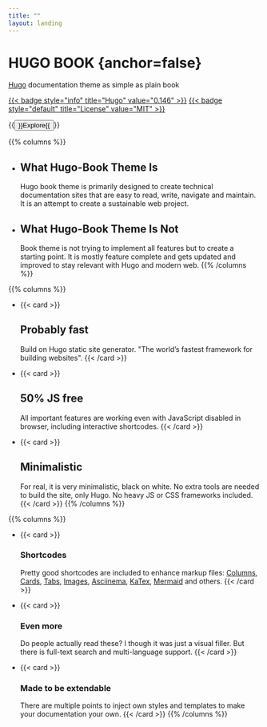 ```yaml
---
title: ""
layout: landing
---
```


<div class="book-hero">

# HUGO BOOK {anchor=false}
[Hugo](https://gohugo.io) documentation theme as simple as plain book

[{{< badge style="info" title="Hugo" value="0.146" >}}](https://github.com/gohugoio/hugo/releases/tag/v0.146.7)
[{{< badge style="default" title="License" value="MIT" >}}](https://github.com/alex-shpak/hugo-book/blob/main/LICENSE)

{{<button href="/docs/example">}}Explore{{</button>}}

</div>

{{% columns %}}
- ## What Hugo-Book Theme Is
  Hugo book theme is primarily designed to create technical documentation sites that are easy to read, write, navigate and maintain. It is an attempt to create a sustainable web project.

- ## What Hugo-Book Theme Is Not
  Book theme is not trying to implement all features but to create a starting point. It is mostly feature complete and gets updated and improved to stay relevant with Hugo and modern web.
{{% /columns %}}


{{% columns %}}
- {{< card >}}
  ## Probably fast
  Build on Hugo static site generator. "The world’s fastest framework for building websites".
  {{< /card >}}

- {{< card >}}
  ## 50% JS free
  All important features are working even with JavaScript disabled in browser, including interactive shortcodes.
  {{< /card >}}

- {{< card >}}
  ## Minimalistic
  For real, it is very minimalistic, black on white. No extra tools are needed to build the site, only Hugo. No heavy JS or CSS frameworks included.
  {{< /card >}}
{{% /columns %}}

{{% columns %}}
- {{< card >}}
  ### Shortcodes
  Pretty good shortcodes are included to enhance markup files:
  [Columns](/docs/shortcodes/columns/),
  [Cards](/docs/shortcodes/experimental/cards/),
  [Tabs](/docs/shortcodes/tabs/),
  [Images](/docs/shortcodes/experimental/images/),
  [Asciinema](/docs/shortcodes/experimental/asciinema/),
  [KaTex](/docs/shortcodes/katex/),
  [Mermaid](/docs/shortcodes/mermaid/) and others.
  {{< /card >}}

- {{< card >}}
  ### Even more
  Do people actually read these? I though it was just a visual filler. But there is full-text search and multi-language support.
  {{< /card >}}

- {{< card >}}
  ### Made to be extendable
  There are multiple points to inject own styles and templates to make your documentation your own.
  {{< /card >}}
{{% /columns %}}
